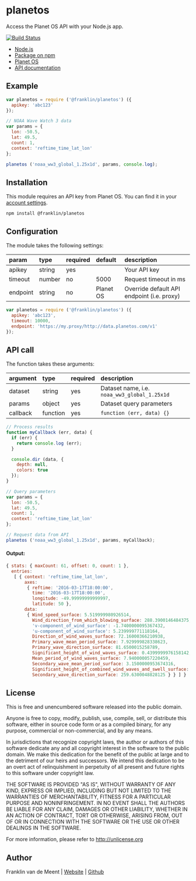 planetos
========

Access the Planet OS API with your Node.js app.

[![Build Status](https://travis-ci.org/fvdm/nodejs-planetos.svg?branch=master)](https://travis-ci.org/fvdm/nodejs-planetos)

* [Node.js](https://nodejs.org)
* [Package on npm](https://www.npmjs.com)
* [Planet OS](https://planetos.com)
* [API documentation](http://data.planetos.com/guide/)


Example
-------

```js
var planetos = require ('@franklin/planetos') ({
  apikey: 'abc123'
});

// NOAA Wave Watch 3 data
var params = {
  lon: -50.5,
  lat: 49.5,
  count: 1,
  context: 'reftime_time_lat_lon'
};

planetos ('noaa_ww3_global_1.25x1d', params, console.log);
```


Installation
------------

This module requires an API key from Planet OS.
You can find it in your [account settings](http://data.planetos.com/account/settings/).

`npm install @franklin/planetos`


Configuration
-------------

The module takes the following settings:


param    | type   | required | default   | description
:--------|:-------|:---------|:----------|:---------------------
apikey   | string | yes      |           | Your API key
timeout  | number | no       | 5000      | Request timeout in ms
endpoint | string | no       | Planet OS | Override default API endpoint (i.e. proxy)


```js
var planetos = require ('@franklin/planetos') ({
  apikey: 'abc123',
  timeout: 10000,
  endpoint: 'https://my.proxy/http://data.planetos.com/v1'
});
```


API call
--------

The function takes these arguments:


argument | type     | required | description
:--------|:---------|:---------|:-------------------------
dataset  | string   | yes      | Dataset name, i.e. `noaa_ww3_global_1.25x1d`
params   | object   | yes      | Dataset query parameters
callback | function | yes      | `function (err, data) {}`


```js
// Process results
function myCallback (err, data) {
  if (err) {
    return console.log (err);
  }

  console.dir (data, {
    depth: null,
    colors: true
  });
}

// Query parameters
var params = {
  lon: -50.5,
  lat: 49.5,
  count: 1,
  context: 'reftime_time_lat_lon'
};

// Request data from API
planetos ('noaa_ww3_global_1.25x1d', params, myCallback);
```


#### Output:

```js
{ stats: { maxCount: 61, offset: 0, count: 1 },
  entries: 
   [ { context: 'reftime_time_lat_lon',
       axes: 
        { reftime: '2016-03-17T18:00:00',
          time: '2016-03-17T18:00:00',
          longitude: -49.99999999999997,
          latitude: 50 },
       data: 
        { Wind_speed_surface: 5.519999980926514,
          Wind_direction_from_which_blowing_surface: 288.3900146484375,
          'v-component_of_wind_surface': -1.7400000095367432,
          'u-component_of_wind_surface': 5.239999771118164,
          Direction_of_wind_waves_surface: 72.16000366210938,
          Primary_wave_mean_period_surface: 7.929999828338623,
          Primary_wave_direction_surface: 81.6500015258789,
          Significant_height_of_wind_waves_surface: 0.4399999976158142,
          Mean_period_of_wind_waves_surface: 7.940000057220459,
          Secondary_wave_mean_period_surface: 3.1500000953674316,
          Significant_height_of_combined_wind_waves_and_swell_surface: 0.9700000286102295,
          Secondary_wave_direction_surface: 259.6300048828125 } } ] }
```


License
-------

This is free and unencumbered software released into the public domain.

Anyone is free to copy, modify, publish, use, compile, sell, or
distribute this software, either in source code form or as a compiled
binary, for any purpose, commercial or non-commercial, and by any
means.

In jurisdictions that recognize copyright laws, the author or authors
of this software dedicate any and all copyright interest in the
software to the public domain. We make this dedication for the benefit
of the public at large and to the detriment of our heirs and
successors. We intend this dedication to be an overt act of
relinquishment in perpetuity of all present and future rights to this
software under copyright law.

THE SOFTWARE IS PROVIDED "AS IS", WITHOUT WARRANTY OF ANY KIND,
EXPRESS OR IMPLIED, INCLUDING BUT NOT LIMITED TO THE WARRANTIES OF
MERCHANTABILITY, FITNESS FOR A PARTICULAR PURPOSE AND NONINFRINGEMENT.
IN NO EVENT SHALL THE AUTHORS BE LIABLE FOR ANY CLAIM, DAMAGES OR
OTHER LIABILITY, WHETHER IN AN ACTION OF CONTRACT, TORT OR OTHERWISE,
ARISING FROM, OUT OF OR IN CONNECTION WITH THE SOFTWARE OR THE USE OR
OTHER DEALINGS IN THE SOFTWARE.

For more information, please refer to <http://unlicense.org>


Author
------

Franklin van de Meent
| [Website](https://frankl.in)
| [Github](https://github.com/fvdm)
